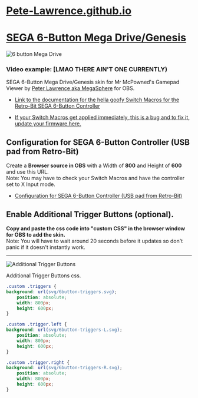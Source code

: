 # [Pete-Lawrence.github.io](https://pete-lawrence.github.io)
# [SEGA 6-Button Mega Drive/Genesis](https://pete-lawrence.github.io/6-button)
![6 button Mega Drive](https://pete-lawrence.github.io/6-button/svg/6button.png)
### Video example: [LMAO THERE AIN'T ONE CURRENTLY)
SEGA 6-Button Mega Drive/Genesis skin for Mr McPowned's Gamepad Viewer by [Peter Lawrence aka MegaSphere](https://www.youtube.com/c/PeterLawrenceYT/videos) for OBS.

* [Link to the documentation for the hella goofy Switch Macros for the Retro-Bit SEGA 6-Button Controller](https://www.dropbox.com/s/vrwqay1wswrajj8/RB_SEGA%20Genesis_6B_USB_NA_MANUAL_06-26-19.pdf?dl=0)

* [If your Switch Macros get applied immediately, this is a bug and to fix it, update your firmware here.](https://retro-bit.com/controllers-support)

## Configuration for SEGA 6-Button Controller (USB pad from Retro-Bit)
Create a **Browser source in OBS** with a Width of **800** and Height of **600** and use this URL.
<br>Note: You may have to check your Switch Macros and have the controller set to X Input mode.
* [Configuration for SEGA 6-Button Controller (USB pad from Retro-Bit)](https://gamepadviewer.com/?p=1&css=https%3A%2F%2Fpete-lawrence.github.io%2F6-button%2Fskin.css&map=%7B%22mapping%22%3A%5B%7B%22targetType%22%3A%22buttons%22%2C%22target%22%3A%225%22%2C%22disabled%22%3Afalse%2C%22choiceType%22%3A%22buttons%22%2C%22choice%22%3A%226%22%7D%2C%7B%22targetType%22%3A%22buttons%22%2C%22target%22%3A%227%22%2C%22disabled%22%3Afalse%2C%22choiceType%22%3A%22buttons%22%2C%22choice%22%3A%225%22%7D%2C%7B%22targetType%22%3A%22buttons%22%2C%22target%22%3A%224%22%2C%22disabled%22%3Afalse%2C%22choiceType%22%3A%22buttons%22%2C%22choice%22%3A%227%22%7D%2C%7B%22targetType%22%3A%22buttons%22%2C%22target%22%3A%226%22%2C%22disabled%22%3Afalse%2C%22choiceType%22%3A%22buttons%22%2C%22choice%22%3A%224%22%7D%2C%7B%22targetType%22%3A%22buttons%22%2C%22target%22%3A%2212%22%2C%22disabled%22%3Afalse%2C%22choiceOperand%22%3A%22-%22%2C%22choiceType%22%3A%22axes%22%2C%22choice%22%3A%221%22%7D%2C%7B%22targetType%22%3A%22buttons%22%2C%22target%22%3A%2213%22%2C%22disabled%22%3Afalse%2C%22choiceOperand%22%3A%22%2B%22%2C%22choiceType%22%3A%22axes%22%2C%22choice%22%3A%221%22%7D%2C%7B%22targetType%22%3A%22buttons%22%2C%22target%22%3A%2214%22%2C%22disabled%22%3Afalse%2C%22choiceOperand%22%3A%22-%22%2C%22choiceType%22%3A%22axes%22%2C%22choice%22%3A%220%22%7D%2C%7B%22targetType%22%3A%22buttons%22%2C%22target%22%3A%2215%22%2C%22disabled%22%3Afalse%2C%22choiceOperand%22%3A%22%2B%22%2C%22choiceType%22%3A%22axes%22%2C%22choice%22%3A%220%22%7D%5D%7D)


## Enable Additional Trigger Buttons (optional).
**Copy and paste the css code into "custom CSS" in the browser window for OBS to add the skin.**
<br>Note: You will have to wait around 20 seconds before it updates so don't panic if it doesn't instantly work.

---

![Additional Trigger Buttons](https://pete-lawrence.github.io/6-button/svg/6button_triggers.png)

Additional Trigger Buttons css.

```css
.custom .triggers {
background: url(svg/6button-triggers.svg);
    position: absolute;
    width: 800px;
    height: 600px;
}

.custom .trigger.left {
background: url(svg/6button-triggers-L.svg);
    position: absolute;
    width: 800px;
    height: 600px;
}

.custom .trigger.right {
background: url(svg/6button-triggers-R.svg);
    position: absolute;
    width: 800px;
    height: 600px;
}
```
